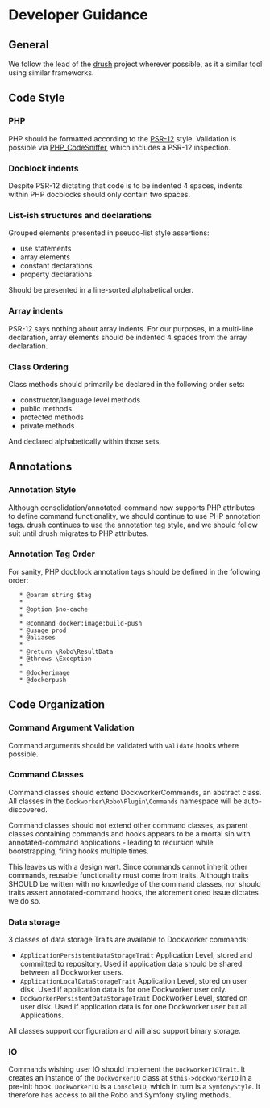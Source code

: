 # Developer Guidance

## General
We follow the lead of the [drush](https://www.drush.org/latest/contribute/CONTRIBUTING/) project wherever possible, as it a similar tool using similar frameworks.

## Code Style
### PHP
PHP should be formatted according to the [PSR-12](https://www.php-fig.org/psr/psr-12/) style. Validation is possible via [PHP_CodeSniffer](https://github.com/squizlabs/PHP_CodeSniffer), which includes a PSR-12 inspection.

### Docblock indents
Despite PSR-12 dictating that code is to be indented 4 spaces, indents within PHP docblocks should only contain two spaces.

### List-ish structures and declarations
Grouped elements presented in pseudo-list style assertions:
 
* use statements
* array elements
* constant declarations
* property declarations

Should be presented in a line-sorted alphabetical order.

### Array indents
PSR-12 says nothing about array indents. For our purposes, in a multi-line declaration, array elements should be indented 4 spaces from the array declaration.

### Class Ordering
Class methods should primarily be declared in the following order sets:

* constructor/language level methods
* public methods
* protected methods
* private methods

And declared alphabetically within those sets.

## Annotations
### Annotation Style
Although consolidation/annotated-command now supports PHP attributes to define command functionality, we should continue to use PHP annotation tags. drush continues to use the annotation tag style, and we should follow suit until drush migrates to PHP attributes.  

### Annotation Tag Order
For sanity, PHP docblock annotation tags should be defined in the following order:

```angular2html
   * @param string $tag
   *
   * @option $no-cache
   *
   * @command docker:image:build-push
   * @usage prod
   * @aliases
   *
   * @return \Robo\ResultData
   * @throws \Exception
   *
   * @dockerimage
   * @dockerpush
```

## Code Organization
### Command Argument Validation
Command arguments should be validated with ```validate``` hooks where possible.

### Command Classes
Command classes should extend DockworkerCommands, an abstract class. All classes in the ```Dockworker\Robo\Plugin\Commands``` namespace will be auto-discovered.

Command classes should not extend other command classes, as parent classes containing commands and hooks appears to be a mortal sin with annotated-command applications - leading to recursion while bootstrapping, firing hooks multiple times.

This leaves us with a design wart. Since commands cannot inherit other commands, reusable functionality must come from traits. Although traits SHOULD be written with no knowledge of the command classes, nor should traits assert annotated-command hooks, the aforementioned issue dictates we do so.

### Data storage
3 classes of data storage Traits are available to Dockworker commands:

* ```ApplicationPersistentDataStorageTrait``` Application Level, stored and committed to repository. Used if application data should be shared between all Dockworker users.
* ```ApplicationLocalDataStorageTrait``` Application Level, stored on user disk. Used if application data is for one Dockworker user only.
* ```DockworkerPersistentDataStorageTrait``` Dockworker Level, stored on user disk. Used if application data is for one Dockworker user but all Applications.

All classes support configuration and will also support binary storage.

### IO
Commands wishing user IO should implement the ```DockworkerIOTrait```. It creates an instance of the ```DockworkerIO``` class at ```$this->dockworkerIO``` in a pre-init hook. ```DockworkerIO``` is a ```ConsoleIO```, which in turn is a ```SymfonyStyle```. It therefore has access to all the Robo and Symfony styling methods.

